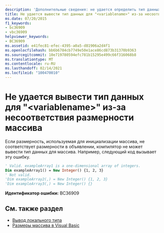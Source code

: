 ```yaml
---
description: 'Дополнительные сведения: не удается определить тип данных для " <variablename> ", так как размерности массива не совпадают'
title: Не удается вывести тип данных для "<variablename>" из-за несоответствия размерности массива
ms.date: 07/20/2015
f1_keywords:
- bc36909
- vbc36909
helpviewer_keywords:
- BC36909
ms.assetid: e41fec81-efec-4395-a0a5-d81906a2d4f1
ms.openlocfilehash: bb6b6784cb7749e50e1ace86cd873b31370b9363
ms.sourcegitcommit: 10e719780594efc781b15295e499c66f316068b8
ms.translationtype: MT
ms.contentlocale: ru-RU
ms.lasthandoff: 02/14/2021
ms.locfileid: "100470010"
---
```

# <a name="cannot-infer-a-data-type-for-variablename-because-the-array-dimensions-do-not-match"></a>Не удается вывести тип данных для "\<variablename>" из-за несоответствия размерности массива

Если размерность, используемая для инициализации массива, не соответствует размерности в объявлении, компилятор не может вывести тип данных для массива. Например, следующий код вызывает эту ошибку.  
  
```vb  
' Valid. exampleArray1 is a one-dimensional array of integers.  
Dim exampleArray1() = New Integer() {1, 2, 3}  
' Not valid.  
'Dim exampleArray2(,) = New Integer() {1, 2, 3}  
'Dim exampleArray3(,) = New Integer() {}  
```  
  
 **Идентификатор ошибки:** BC36909  
  
## <a name="see-also"></a>См. также раздел

- [Вывод локального типа](../programming-guide/language-features/variables/local-type-inference.md)
- [Размеры массива в Visual Basic](../programming-guide/language-features/arrays/array-dimensions.md)
